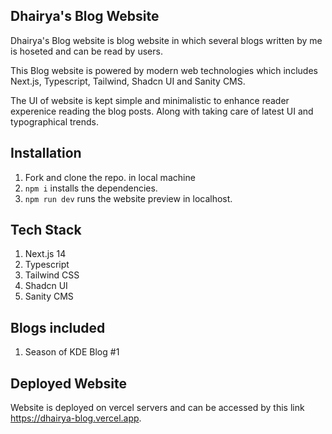 ## Dhairya's Blog Website

Dhairya's Blog website is blog website in which several blogs written by me is hoseted and can be read by users.

This Blog website is powered by modern web technologies which includes Next.js, Typescript, Tailwind, Shadcn UI and Sanity CMS.

The UI of website is kept simple and minimalistic to enhance reader experenice reading the blog posts. Along with taking care of latest UI and typographical trends.

## Installation

1. Fork and clone the repo. in local machine
2. `npm i` installs the dependencies.
3. `npm run dev` runs the website preview in localhost.

## Tech Stack

1. Next.js 14
2. Typescript
3. Tailwind CSS
4. Shadcn UI
5. Sanity CMS

## Blogs included

1. Season of KDE Blog #1

## Deployed Website

Website is deployed on vercel servers and can be accessed by this link https://dhairya-blog.vercel.app.
